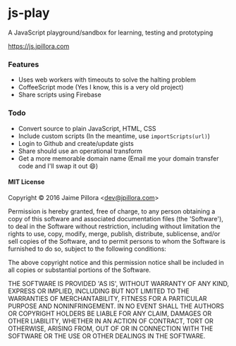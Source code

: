 # js-play

A JavaScript playground/sandbox for learning, testing and prototyping

https://js.jpillora.com

### Features

* Uses web workers with timeouts to solve the halting problem
* CoffeeScript mode (Yes I know, this is a very old project)
* Share scripts using Firebase

### Todo

* Convert source to plain JavaScript, HTML, CSS
* Include custom scripts (In the meantime, use `importScripts(url)`)
* Login to Github and create/update gists
* Share should use an operational transform
* Get a more memorable domain name (Email me your domain transfer code and I'll swap it out :smile:)

#### MIT License

Copyright © 2016 Jaime Pillora &lt;dev@jpillora.com&gt;

Permission is hereby granted, free of charge, to any person obtaining
a copy of this software and associated documentation files (the
'Software'), to deal in the Software without restriction, including
without limitation the rights to use, copy, modify, merge, publish,
distribute, sublicense, and/or sell copies of the Software, and to
permit persons to whom the Software is furnished to do so, subject to
the following conditions:

The above copyright notice and this permission notice shall be
included in all copies or substantial portions of the Software.

THE SOFTWARE IS PROVIDED 'AS IS', WITHOUT WARRANTY OF ANY KIND,
EXPRESS OR IMPLIED, INCLUDING BUT NOT LIMITED TO THE WARRANTIES OF
MERCHANTABILITY, FITNESS FOR A PARTICULAR PURPOSE AND NONINFRINGEMENT.
IN NO EVENT SHALL THE AUTHORS OR COPYRIGHT HOLDERS BE LIABLE FOR ANY
CLAIM, DAMAGES OR OTHER LIABILITY, WHETHER IN AN ACTION OF CONTRACT,
TORT OR OTHERWISE, ARISING FROM, OUT OF OR IN CONNECTION WITH THE
SOFTWARE OR THE USE OR OTHER DEALINGS IN THE SOFTWARE.

